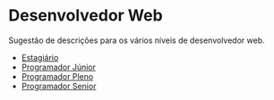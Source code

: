 Desenvolvedor Web
===========

Sugestão de descrições para os vários níveis de desenvolvedor web.

- [Estagiário](EstagiarioProgramacao.md)
- [Programador Júnior](ProgramadorJunior.md)
- [Programador Pleno](ProgramadorPleno.md)
- [Programador Senior](ProgramadorSenior.md)
